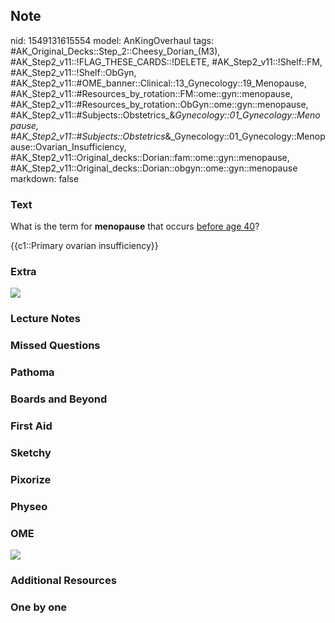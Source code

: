 ## Note
nid: 1549131615554
model: AnKingOverhaul
tags: #AK_Original_Decks::Step_2::Cheesy_Dorian_(M3), #AK_Step2_v11::!FLAG_THESE_CARDS::!DELETE, #AK_Step2_v11::!Shelf::FM, #AK_Step2_v11::!Shelf::ObGyn, #AK_Step2_v11::#OME_banner::Clinical::13_Gynecology::19_Menopause, #AK_Step2_v11::#Resources_by_rotation::FM::ome::gyn::menopause, #AK_Step2_v11::#Resources_by_rotation::ObGyn::ome::gyn::menopause, #AK_Step2_v11::#Subjects::Obstetrics_&_Gynecology::01_Gynecology::Menopause, #AK_Step2_v11::#Subjects::Obstetrics_&_Gynecology::01_Gynecology::Menopause::Ovarian_Insufficiency, #AK_Step2_v11::Original_decks::Dorian::fam::ome::gyn::menopause, #AK_Step2_v11::Original_decks::Dorian::obgyn::ome::gyn::menopause
markdown: false

### Text
What is the term for <b>menopause</b> that occurs <u>before age
40</u>?
<div>
  <span class="clozed c1">{{c1::Primary ovarian
  insufficiency}}</span>
</div>

### Extra
<img src="paste-1367693680705539.jpg">

### Lecture Notes


### Missed Questions


### Pathoma


### Boards and Beyond


### First Aid


### Sketchy


### Pixorize


### Physeo


### OME
<div class="ome-widget">
  <a href=
  "https://onlinemeded.org/spa/gynecology/menopause/acquire?ref=anki">
  <img src="_OME_AnkiFlashcards_Lesson_6.png"></a>
</div>

### Additional Resources


### One by one

